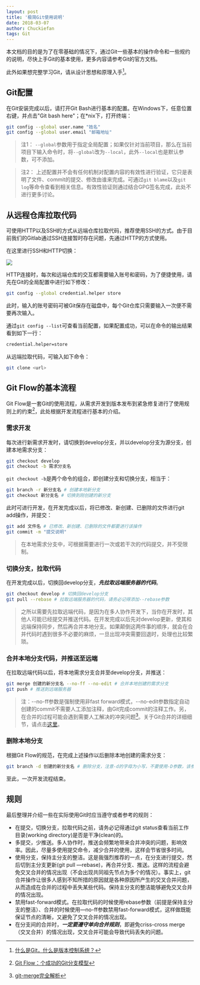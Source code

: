 ```yaml
---
layout: post
title: '极简Git使用说明'
date: 2018-03-07
author: Chuckiefan
tags: Git
---
```


本文档的目的是为了在零基础的情况下，通过Git一些基本的操作命令和一些规约的说明，尽快上手Git的基本使用，更多内容请参考Git的官方文档。

此外如果想完整学习Git，请从设计思想和原理入手[^1]。

[^1]:[什么是Git，什么是版本控制系统？](http://chuckiefan.com/2017/11/29/什么是Git-什么是版本控制系统.html)

## Git配置

在Git安装完成以后，请打开Git Bash进行基本的配置。在Windows下，任意位置右键，并点击"Git bash here"；在*nix下，打开终端：

```bash
git config --global user.name "姓名"
git config --global user.email "邮箱地址"
```

> 注1：
> ```--global```参数用于指定全局配置；如果仅针对当前项目，那么在当前项目下输入命令时，将```--global```改为```--local```，此外```--local```也是默认参数，可不添加。

> 注2：
> 上述配置并不会有任何机制对配置内容的有效性进行验证，它只是表明了文件、commit的提交、修改由谁来完成。可通过```git blame```以及```git log```等命令查看到相关信息。有效性验证则通过结合GPG签名完成，此处不进行更多讨论。

## 从远程仓库拉取代码
可使用HTTP以及SSH的方式从远端仓库拉取代码，推荐使用SSH的方式。由于目前我们的Gitlab通过SSH连接暂时存在问题，先通过HTTP的方式使用。

在这里进行SSH和HTTP切换：

![](http://ourmc2t8i.bkt.clouddn.com/15203858327086.jpg)


HTTP连接时，每次和远端仓库的交互都需要输入账号和密码，为了便捷使用，请先在Git的全局配置中进行如下修改：

```bash
git config --global credential.helper store
```

此时，输入的账号密码可被Git保存在磁盘中，每个Git仓库只需要输入一次便不需要再次输入。

通过```git config --list```可查看当前配置，如果配置成功，可以在命令的输出结果看到如下一行：

```bash
credential.helper=store
```


从远端拉取代码，可输入如下命令：

```bash
git clone <url>
```

## Git Flow的基本流程

Git Flow是一套Git的使用流程，从需求开发到版本发布到紧急修复进行了使用规则上的约束[^2]，此处根据开发流程进行基本的介绍。

[^2]:[Git Flow：个成功的Git分支模型](http://chuckiefan.com/2015/12/06/一个成功的Git分支模型.html)

### 需求开发

每次进行新需求开发时，请切换到develop分支，并以develop分支为源分支，创建本地需求分支：

```bash
git checkout develop
git checkout -b 需求分支名
```

```git checkout -b```是两个命令的组合，即创建分支和切换分支，相当于：


```bash
git branch -r 新分支名 # 创建本地新分支
git checkout 新分支名 # 切换到刚创建的新分支
```

此时可进行开发，在开发完成以后，将已修改、新创建、已删除的文件进行git add操作，并提交：

```bash
git add 文件名 # 已修改、新创建、已删除的文件都要进行该操作
git commit -m "提交说明"
```

> 在本地需求分支中，可根据需要进行一次或若干次的代码提交，并不受限制。

### 切换分支，拉取代码

在开发完成以后，切换回develop分支，***先拉取远端服务器的代码***。

```bash
git checkout develop # 切换回develop分支 
git pull --rebase # 拉取远端服务器的代码，请务必记得添加--rebase参数
```

> 之所以需要先拉取远端代码，是因为在多人协作开发下，当你在开发时，其他人可能已经提交并推送代码。在开发完成以后先对develop更新，使其和远端保持同步，然后再合并本地分支。如果颠倒这两件事的顺序，就会在合并代码时遇到很多不必要的麻烦，一旦出现冲突需要回退时，处理也比较繁琐。

### 合并本地分支代码，并推送至远端

在拉取远端代码以后，将本地需求分支合并至develop分支，并推送：

```bash
git merge 创建的新分支名 --no-ff --no-edit # 合并本地创建的需求分支
git push # 推送到远端服务器
```
> 注：--no-ff参数是强制使用非fast forward模式，--no-edit参数指定自动创建的commit不需要人工添加注释，由Git完成commit的注释工作。另，在合并的过程可能会遇到需要人工解决的冲突问题[^3]。关于Git合并的详细细节，请点击[这里](http://chuckiefan.com/2016/11/13/git-merge完全解析.html)。

[^3]:[git-merge完全解析](http://chuckiefan.com/2016/11/13/git-merge完全解析.html)

### 删除本地分支

根据Git Flow的规范，在完成上述操作以后删除本地创建的需求分支：

```bash
git branch -d 创建的新分支名 # 删除分支，注意-d的字母为小写，不要使用-D参数，该参数为强制删除
```

至此，一次开发流程结束。

## 规则

最后整理并介绍一些在实际使用Git时应当遵守或者参考的规则：

* 在提交，切换分支，拉取代码之前，请务必记得通过git status查看当前工作目录(working directory)是否是干净(clean)的。
* 多提交，少推送。多人协作时，推送会频繁地带来合并冲突的问题，影响效率。因此，尽量多使用提交命令，减少合并的使用，这样会节省很多时间。
* 使用分支，保持主分支的整洁。这是我强烈推荐的一点，在分支进行提交，然后切到主分支更新(git pull —rebase)，再合并分支、推送。这样的流程会避免交叉合并的情况出现（不会出现共同祖先节点为多个的情况）。事实上，git合并操作让很多人感到不知所措的原因就是各种原因所产生的交叉合并问题，从而造成在合并的过程中丢失某些代码。保持主分支的整洁能够避免交叉合并的情况出现。
* 禁用fast-forward模式。在拉取代码的时候使用rebase参数（前提是保持主分支的整洁）、合并的时候使用—no-ff参数禁用fast-forward模式，这样做既能保证节点的清晰，又避免了交叉合并的情况出现。
* 在分支间的合并时，***一定要遵守单向合并规则***，即避免criss-cross merge（交叉合并）的情况出现，交叉合并可能会导致代码丢失的问题。









